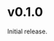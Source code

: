 v0.1.0
================================================================================================================================
Initial release.

